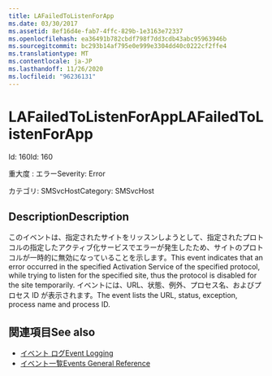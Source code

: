 ```yaml
---
title: LAFailedToListenForApp
ms.date: 03/30/2017
ms.assetid: 8ef16d4e-fab7-4ffc-829b-1e3163e72337
ms.openlocfilehash: ea36491b782cbdf798f7dd3cdb43abc95963946b
ms.sourcegitcommit: bc293b14af795e0e999e3304dd40c0222cf2ffe4
ms.translationtype: MT
ms.contentlocale: ja-JP
ms.lasthandoff: 11/26/2020
ms.locfileid: "96236131"
---
```

# <a name="lafailedtolistenforapp"></a><span data-ttu-id="e86a8-102">LAFailedToListenForApp</span><span class="sxs-lookup"><span data-stu-id="e86a8-102">LAFailedToListenForApp</span></span>

<span data-ttu-id="e86a8-103">Id: 160</span><span class="sxs-lookup"><span data-stu-id="e86a8-103">Id: 160</span></span>  
  
 <span data-ttu-id="e86a8-104">重大度 : エラー</span><span class="sxs-lookup"><span data-stu-id="e86a8-104">Severity: Error</span></span>  
  
 <span data-ttu-id="e86a8-105">カテゴリ: SMSvcHost</span><span class="sxs-lookup"><span data-stu-id="e86a8-105">Category: SMSvcHost</span></span>  
  
## <a name="description"></a><span data-ttu-id="e86a8-106">Description</span><span class="sxs-lookup"><span data-stu-id="e86a8-106">Description</span></span>  

 <span data-ttu-id="e86a8-107">このイベントは、指定されたサイトをリッスンしようとして、指定されたプロトコルの指定したアクティブ化サービスでエラーが発生したため、サイトのプロトコルが一時的に無効になっていることを示します。</span><span class="sxs-lookup"><span data-stu-id="e86a8-107">This event indicates that an error occurred in the specified Activation Service of the specified protocol, while trying to listen for the specified site, thus the protocol is disabled for the site temporarily.</span></span> <span data-ttu-id="e86a8-108">イベントには、URL、状態、例外、プロセス名、およびプロセス ID が表示されます。</span><span class="sxs-lookup"><span data-stu-id="e86a8-108">The event lists the URL, status, exception, process name and process ID.</span></span>  
  
## <a name="see-also"></a><span data-ttu-id="e86a8-109">関連項目</span><span class="sxs-lookup"><span data-stu-id="e86a8-109">See also</span></span>

- [<span data-ttu-id="e86a8-110">イベント ログ</span><span class="sxs-lookup"><span data-stu-id="e86a8-110">Event Logging</span></span>](index.md)
- [<span data-ttu-id="e86a8-111">イベント一覧</span><span class="sxs-lookup"><span data-stu-id="e86a8-111">Events General Reference</span></span>](events-general-reference.md)
